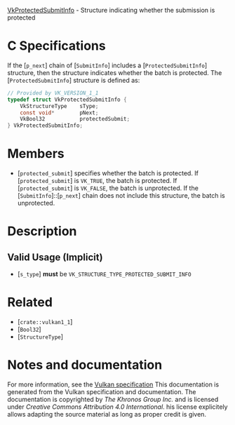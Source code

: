 [VkProtectedSubmitInfo](https://www.khronos.org/registry/vulkan/specs/1.3-extensions/man/html/VkProtectedSubmitInfo.html) - Structure indicating whether the submission is protected

# C Specifications
If the [`p_next`] chain of [`SubmitInfo`] includes a
[`ProtectedSubmitInfo`] structure, then the structure indicates whether
the batch is protected.
The [`ProtectedSubmitInfo`] structure is defined as:
```c
// Provided by VK_VERSION_1_1
typedef struct VkProtectedSubmitInfo {
    VkStructureType    sType;
    const void*        pNext;
    VkBool32           protectedSubmit;
} VkProtectedSubmitInfo;
```

# Members
- [`protected_submit`] specifies whether the batch is protected. If [`protected_submit`] is `VK_TRUE`, the batch is protected. If [`protected_submit`] is `VK_FALSE`, the batch is unprotected. If the [`SubmitInfo`]::[`p_next`] chain does not include this structure, the batch is unprotected.

# Description
## Valid Usage (Implicit)
-  [`s_type`] **must**  be `VK_STRUCTURE_TYPE_PROTECTED_SUBMIT_INFO`

# Related
- [`crate::vulkan1_1`]
- [`Bool32`]
- [`StructureType`]

# Notes and documentation
For more information, see the [Vulkan specification](https://www.khronos.org/registry/vulkan/specs/1.3-extensions/html/vkspec.html)
This documentation is generated from the Vulkan specification and documentation.
The documentation is copyrighted by *The Khronos Group Inc.* and is licensed under *Creative Commons Attribution 4.0 International*.
his license explicitely allows adapting the source material as long as proper credit is given.
        
